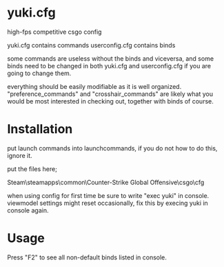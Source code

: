 yuki.cfg
========
high-fps competitive csgo config

yuki.cfg contains commands
userconfig.cfg contains binds

some commands are useless without the binds and viceversa, and some binds need to be changed in both yuki.cfg and userconfig.cfg if you are going to change them.

everything should be easily modifiable as it is well organized. "preference_commands" and "crosshair_commands" are likely what you would be most interested in checking out, together with binds of course.

Installation
============
put launch commands into launchcommands, if you do not how to do this, ignore it.

put the files here;

Steam\steamapps\common\Counter-Strike Global Offensive\csgo\cfg

when using config for first time be sure to write "exec yuki" in console. viewmodel settings might reset occasionally, fix this by execing yuki in console again.

Usage
============
Press "F2" to see all non-default binds listed in console.
